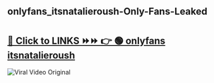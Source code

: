 
 ## onlyfans_itsnatalieroush-Only-Fans-Leaked

# <h2><a href="https://clipsfans.com/onlyfans_itsnatalieroush&ref=git">🔗 Click to LINKS ⏩⏩ 👉 🟢 onlyfans itsnatalieroush </a></h2>

<a href="https://clipsfans.com/onlyfans_itsnatalieroush&ref=git" rel="nofollow" data-target="animated-image.originalLink"><img src="https://i.ibb.co.com/xMMVF88/686577567.gif" alt="Viral Video Original" style="max-width: 100%; display: inline-block;" data-target="animated-image.originalImage"></a>
